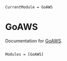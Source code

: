 ```@meta
CurrentModule = GoAWS
```

# GoAWS

Documentation for [GoAWS](https://github.com/ericphanson/GoAWS.jl).

```@index
```

```@autodocs
Modules = [GoAWS]
```
